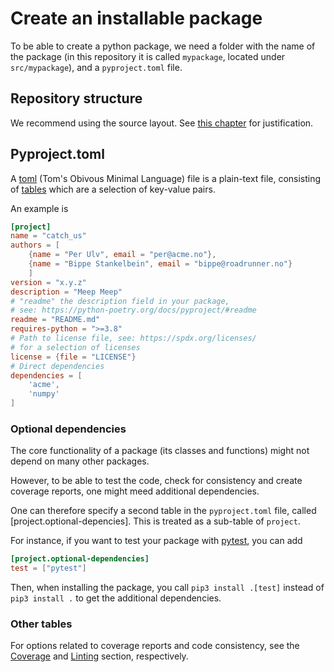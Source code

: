 # Create an installable package

To be able to create a python package, we need a folder with the name of the package (in this repository it is called `mypackage`, located under `src/mypackage`), and a `pyproject.toml` file.

## Repository structure
We recommend using the source layout. See [this chapter](https://py-pkgs.org/04-package-structure.html#the-source-layout) for justification.


## Pyproject.toml
A [toml](https://toml.io/en/) (Tom's Obivous Minimal Language) file is a plain-text file, consisting of [tables](https://toml.io/en/v1.0.0#table)
which are a selection of key-value pairs.

An example is
```toml
[project]
name = "catch_us"
authors = [
    {name = "Per Ulv", email = "per@acme.no"},
    {name = "Bippe Stankelbein", email = "bippe@roadrunner.no"}
    ]
version = "x.y.z"
description = "Meep Meep"
# "readme" the description field in your package,
# see: https://python-poetry.org/docs/pyproject/#readme
readme = "README.md"
requires-python = ">=3.8"
# Path to license file, see: https://spdx.org/licenses/
# for a selection of licenses
license = {file = "LICENSE"}
# Direct dependencies
dependencies = [
    'acme',
    'numpy'
]
```

### Optional dependencies
The core functionality of a package (its classes and functions) might not depend on many other packages.

However, to be able to test the code, check for consistency and create coverage reports, one might meed additional dependencies.

One can therefore specify a second table in the `pyproject.toml` file, called
[project.optional-depencies].
This is treated as a sub-table of `project`.

For instance, if you want to test your package with [pytest](https://docs.pytest.org/en/7.1.x/), you can add
```toml
[project.optional-dependencies]
test = ["pytest"]
```
Then, when installing the package, you call `pip3 install .[test]` instead of `pip3 install .` to get the additional dependencies.

### Other tables
For options related to coverage reports and code consistency, see the [Coverage](./coverage) and [Linting](./linting.md) section, respectively.
